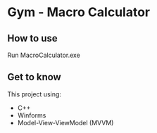 # Gym - Macro Calculator

## How to use

Run MacroCalculator.exe

## Get to know

This project using:

- C++
- Winforms
- Model-View-ViewModel (MVVM)
